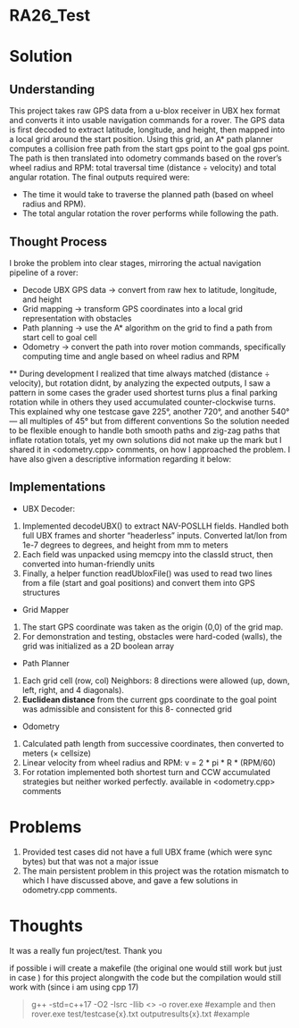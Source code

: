 # RA26_Test
# Solution
## Understanding
This project takes raw GPS data from a u-blox receiver in UBX hex format and converts it into usable navigation commands for a rover. The GPS data is first decoded to extract latitude, longitude, and height, then mapped into a local grid around the start position. Using this grid, an A* path planner computes a collision free path from the start gps point to the goal gps point. The path is then translated into odometry commands based on the rover’s wheel radius and RPM: total traversal time (distance ÷ velocity) and total angular rotation. 
The final outputs required were:
* The time it would take to traverse the planned path (based on wheel radius and RPM).
* The total angular rotation the rover performs while following the path.

## Thought Process
I broke the problem into clear stages, mirroring the actual navigation pipeline of a rover:
* Decode UBX GPS data → convert from raw hex to latitude, longitude, and height
* Grid mapping → transform GPS coordinates into a local grid representation with obstacles
* Path planning → use the A* algorithm on the grid to find a path from start cell to goal cell
* Odometry → convert the path into rover motion commands, specifically computing time and angle   based on wheel radius and RPM

** During development I realized that time always matched (distance ÷ velocity), but rotation didnt, by analyzing the expected outputs, I saw a pattern in some cases the grader used shortest turns plus a final parking rotation while in others they used accumulated counter-clockwise turns. This explained why one testcase gave 225°, another 720°, and another 540° — all multiples of 45° but from different conventions
So the solution needed to be flexible enough to handle both smooth paths and zig-zag paths that inflate rotation totals, yet my own solutions did not make up the mark but I shared it in <odometry.cpp> comments, on how I approached the problem. I have also given a descriptive information regarding it below:

## Implementations
* UBX Decoder:
1.  Implemented decodeUBX() to extract NAV-POSLLH fields. Handled both full UBX frames and shorter “headerless” inputs. Converted lat/lon from 1e-7 degrees to degrees, and height from mm to meters
2. Each field was unpacked using memcpy into the classId struct, then converted into human-friendly units
3. Finally, a helper function readUbloxFile() was used to read two lines from a file (start and goal positions) and convert them into GPS structures

* Grid Mapper 
1. The start GPS coordinate was taken as the origin (0,0) of the grid map.
2. For demonstration and testing, obstacles were hard-coded (walls), the grid was initialized as a 2D boolean array

* Path Planner 
1. Each grid cell (row, col) Neighbors: 8 directions were allowed (up, down, left, right, and 4 diagonals).
2. **Euclidean distance** from the current gps coordinate to the goal point was admissible and consistent for this 8- connected grid 

* Odometry
1. Calculated path length from successive coordinates, then converted to meters (× cellsize)
2. Linear velocity from wheel radius and RPM: v = 2 * pi * R * (RPM/60)
3. For rotation implemented both shortest turn and CCW accumulated strategies but neither worked perfectly. available in <odometry.cpp> comments


# Problems
1. Provided test cases did not have a full UBX frame (which were sync bytes) but that was not a major issue 
2. The main persistent problem in this project was the rotation mismatch to which I have discussed above, and gave a few solutions in odometry.cpp comments.

# Thoughts
It was a really fun project/test. Thank you

if possible i will create a makefile (the original one would still work but just in case ) for this project alongwith the code but the compilation would still work with (since i am using cpp 17)
 >g++ -std=c++17 -O2 -Isrc -Ilib <<including all the cpp files here>> -o rover.exe #example
and then
rover.exe test/testcase{x}.txt outputresults{x}.txt #example
